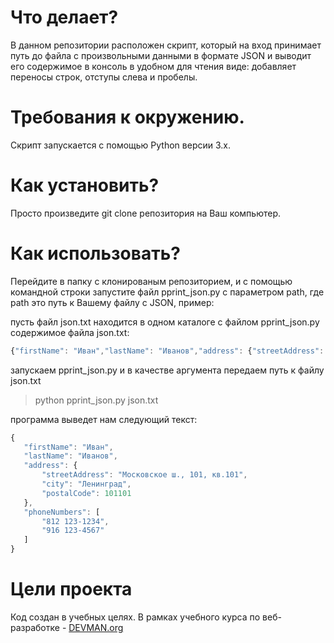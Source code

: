 # Что делает?

В данном репозитории расположен скрипт, который на вход принимает путь до файла с произвольными данными в формате JSON и выводит его содержимое в консоль в удобном для чтения виде: добавляет переносы строк, отступы слева и пробелы. 

# Требования к окружению.

Скрипт запускается с помощью Python версии 3.x. 

# Как установить?

Просто произведите git clone репозитория на Ваш компьютер. 


# Как использовать?

Перейдите в папку с клонированым репозиторием, и с помощью командной строки запустите файл pprint_json.py с параметром path, где path это путь к Вашему файлу с JSON, пример:

пусть файл json.txt находится в одном каталоге с файлом pprint_json.py
содержимое файла json.txt: 
```js
{"firstName": "Иван","lastName": "Иванов","address": {"streetAddress": "Московское ш., 101, кв.101","city":"Ленинград","postalCode": 101101},"phoneNumbers": ["812 123-1234","916 123-4567"]}
```
запускаем pprint_json.py и в качестве аргумента передаем путь к файлу json.txt

> python pprint_json.py json.txt

программа выведет нам следующий текст:
```js
{
   "firstName": "Иван",
   "lastName": "Иванов",
   "address": {
       "streetAddress": "Московское ш., 101, кв.101",
       "city": "Ленинград",
       "postalCode": 101101
   },
   "phoneNumbers": [
       "812 123-1234",
       "916 123-4567"
   ]
}
```

# Цели проекта

Код создан в учебных целях. В рамках учебного курса по веб-разработке - [DEVMAN.org](https://devman.org)
